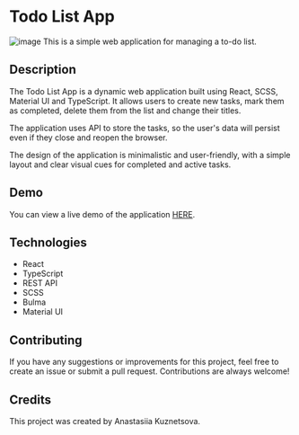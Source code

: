 # Todo List App

![image](https://user-images.githubusercontent.com/111063225/234200566-8bbc20a9-26d2-4af8-b890-2c1ec89d6029.png)
This is a simple web application for managing a to-do list.

## Description

The Todo List App is a dynamic web application built using React, SCSS, Material UI and TypeScript. It allows users to create new tasks, mark them as completed, delete them from the list and change their titles.

The application uses API to store the tasks, so the user's data will persist even if they close and reopen the browser.

The design of the application is minimalistic and user-friendly, with a simple layout and clear visual cues for completed and active tasks.

## Demo

You can view a live demo of the application [HERE](https://kuznetsova-anastasiia.github.io/todo-app/).

## Technologies
 - React
 - TypeScript
 - REST API
 - SCSS
 - Bulma
 - Material UI

## Contributing

If you have any suggestions or improvements for this project, feel free to create an issue or submit a pull request. Contributions are always welcome!

## Credits

This project was created by Anastasiia Kuznetsova.

